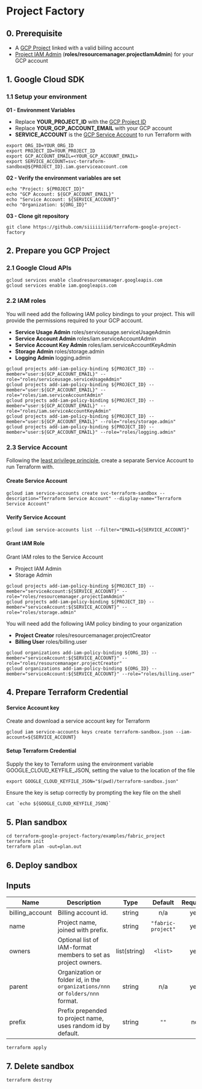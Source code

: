 # Project Factory

## 0. Prerequisite

* A [GCP Project](https://cloud.google.com/resource-manager/docs/creating-managing-projects#creating_a_project) linked with a valid biiling account
* [Project IAM Admin](https://cloud.google.com/iam/docs/understanding-roles#resource-manager-roles) (**roles/resourcemanager.projectIamAdmin**) for your GCP account

## 1. Google Cloud SDK

### 1.1 Setup your environment

**01 - Environment Variables**
* Replace **YOUR_PROJECT_ID** with the [GCP Project ID](https://cloud.google.com/resource-manager/docs/creating-managing-projects#before_you_begin)
* Replace **YOUR_GCP_ACCOUNT_EMAIL** with your GCP account
* **SERVICE_ACCOUNT** is the [GCP Service Account](https://cloud.google.com/iam/docs/understanding-service-accounts) to run Terraform with
```
export ORG_ID=YOUR_ORG_ID
export PROJECT_ID=YOUR_PROJECT_ID
export GCP_ACCOUNT_EMAIL=<YOUR_GCP_ACCOUNT_EMAIL>
export SERVICE_ACCOUNT=svc-terraform-sandbox@${PROJECT_ID}.iam.gserviceaccount.com
```

**02 - Verify the environment variables are set**
```
echo "Project: ${PROJECT_ID}"
echo "GCP Account: ${GCP_ACCOUNT_EMAIL}"
echo "Service Account: ${SERVICE_ACCOUNT}"
echo "Organization: ${ORG_ID}"
```

**03 - Clone git repository**
```
git clone https://github.com/siiiiiiiid/terraform-google-project-factory
```

## 2. Prepare you  GCP Project

### 2.1 Google Cloud APIs

```
gcloud services enable cloudresourcemanager.googleapis.com
gcloud services enable iam.googleapis.com
```

### 2.2 IAM roles

You will need add the following IAM policy bindings to your project. This will provide the permissions required to your GCP account.

* **Service Usage Admin** roles/serviceusage.serviceUsageAdmin
* **Service Account Admin** roles/iam.serviceAccountAdmin
* **Service Account Key Admin** roles/iam.serviceAccountKeyAdmin
* **Storage Admin** roles/storage.admin
* **Logging Admin** logging.admin
```
gcloud projects add-iam-policy-binding ${PROJECT_ID} --member="user:${GCP_ACCOUNT_EMAIL}" --role="roles/serviceusage.serviceUsageAdmin"
gcloud projects add-iam-policy-binding ${PROJECT_ID} --member="user:${GCP_ACCOUNT_EMAIL}" --role="roles/iam.serviceAccountAdmin"
gcloud projects add-iam-policy-binding ${PROJECT_ID} --member="user:${GCP_ACCOUNT_EMAIL}" --role="roles/iam.serviceAccountKeyAdmin"
gcloud projects add-iam-policy-binding ${PROJECT_ID} --member="user:${GCP_ACCOUNT_EMAIL}" --role="roles/storage.admin"
gcloud projects add-iam-policy-binding ${PROJECT_ID} --member="user:${GCP_ACCOUNT_EMAIL}" --role="roles/logging.admin"
```

### 2.3 Service Account

Following the [least privilege principle](https://cloud.google.com/blog/products/identity-security/dont-get-pwned-practicing-the-principle-of-least-privilege), create a separate Service Account to run Terraform with.

#### Create Service Account
```
gcloud iam service-accounts create svc-terraform-sandbox --description="Terraform Service Account" --display-name="Terraform Service Account"
```

#### Verify Service Account
```
gcloud iam service-accounts list --filter="EMAIL=${SERVICE_ACCOUNT}"
```

#### Grant IAM Role

Grant IAM roles to the Service Account
* Project IAM Admin
* Storage Admin
```
gcloud projects add-iam-policy-binding ${PROJECT_ID} --member="serviceAccount:${SERVICE_ACCOUNT}" --role="roles/resourcemanager.projectIamAdmin"
gcloud projects add-iam-policy-binding ${PROJECT_ID} --member="serviceAccount:${SERVICE_ACCOUNT}" --role="roles/storage.admin"
```

You will need add the following IAM policy binding to your organization
* **Project Creator** roles/resourcemanager.projectCreator
* **Billing User** roles/billing.user

```
gcloud organizations add-iam-policy-binding ${ORG_ID} --member="serviceAccount:${SERVICE_ACCOUNT}" --role="roles/resourcemanager.projectCreator"
gcloud organizations add-iam-policy-binding ${ORG_ID} --member="serviceAccount:${SERVICE_ACCOUNT}" --role="roles/billing.user"
```

## 4. Prepare Terraform Credential


#### Service Account key

Create and download a service account key for Terraform
```
gcloud iam service-accounts keys create terraform-sandbox.json --iam-account=${SERVICE_ACCOUNT}
```

#### Setup Terraform Credential

Supply the key to Terraform using the environment variable GOOGLE_CLOUD_KEYFILE_JSON, setting the value to the location of the file
```
export GOOGLE_CLOUD_KEYFILE_JSON="$(pwd)/terraform-sandbox.json"
```

Ensure the key is setup correctly by prompting the key file on the shell
```
cat `echo ${GOOGLE_CLOUD_KEYFILE_JSON}`
```

## 5. Plan sandbox

```
cd terraform-google-project-factory/examples/fabric_project
terraform init
terraform plan -out=plan.out
```

## 6. Deploy sandbox

## Inputs

| Name | Description | Type | Default | Required | Example |
|------|-------------|:----:|:-----:|:-----:|-------------|
| billing\_account | Billing account id. | string | n/a | yes | 123123123 |
| name | Project name, joined with prefix. | string | `"fabric-project"` | yes | `"sandbox-project"` |
| owners | Optional list of IAM-format members to set as project owners. | list(string) | `<list>` | yes | ["user:seb@seb.com"] |
| parent | Organization or folder id, in the `organizations/nnn` or `folders/nnn` format. | string | n/a | yes | organizations/seb.com | 
| prefix | Prefix prepended to project name, uses random id by default. | string | `""` | no | sandbox

```
terraform apply
```

## 7. Delete sandbox

```
terraform destroy
```
